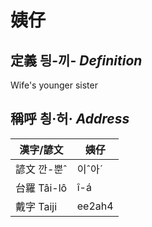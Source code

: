 # 姨仔
## 定義 딍-끼- _Definition_




Wife's younger sister

## 稱呼 칑·허· _Address_

漢字/諺文 | 姨仔
--- | ---
諺文 깐-뿐ˆ | 이ˆ아ˊ
台羅 Tâi-lô | î-á
戴字 Taiji | ee2ah4


